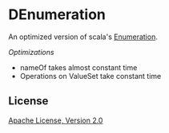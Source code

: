 # DEnumeration

An optimized version of scala's [Enumeration](https://github.com/scala/scala/blob/2.12.x/src/library/scala/Enumeration.scala).

 *Optimizations* 
 + nameOf takes almost constant time
 + Operations on ValueSet take constant time


## License 

[Apache License, Version 2.0](http://www.apache.org/licenses/LICENSE-2.0)